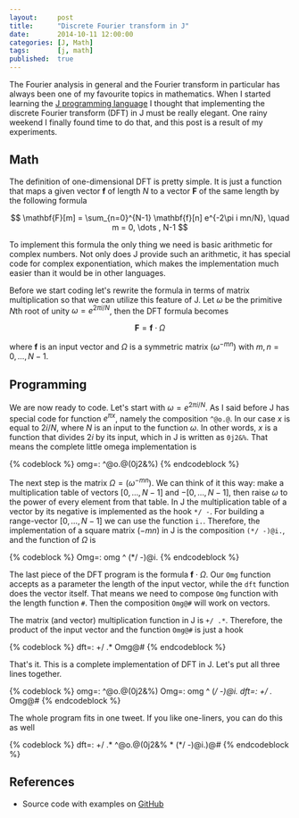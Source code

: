 ```yaml
---
layout:     post
title:      "Discrete Fourier transform in J"
date:       2014-10-11 12:00:00
categories: [J, Math]
tags:       [j, math]
published:  true
---
```


The Fourier analysis in general and the Fourier transform in particular has always been one of my favourite topics in mathematics. When I started learning the [J programming language](http://www.jsoftware.com) I thought that implementing the discrete Fourier transform (DFT) in J must be really elegant. One rainy weekend I finally found time to do that, and this post is a result of my experiments.

## Math

The definition of one-dimensional DFT is pretty simple. It is just a function that maps a given vector **f** of length *N* to a vector **F** of the same length by the following formula

$$
\mathbf{F}[m] = \sum_{n=0}^{N-1} \mathbf{f}[n] e^{-2\pi i mn/N}, \quad m = 0, \dots , N-1
$$

To implement this formula the only thing we need is basic arithmetic for complex numbers. Not only does J provide such an arithmetic, it has special code for complex exponentiation, which makes the implementation much easier than it would be in other languages.

Before we start coding let's rewrite the formula in terms of matrix multiplication so that we can utilize this feature of J. Let $\omega$ be the primitive *N*th root of unity $\omega = e^{2\pi i/N}$, then the DFT formula becomes

$$
\mathbf{F} = \mathbf{f} \cdot \Omega
$$

where **f** is an input vector and $\Omega$ is a symmetric matrix $(\omega^{-mn})$ with $m,n=0,\dots,N-1$.

<!-- more -->

## Programming

We are now ready to code. Let's start with $\omega = e^{2\pi i/N}$. As I said before J has special code for function $e^{\pi x}$, namely the composition `^@o.@`. In our case $x$ is equal to $2i/N$, where $N$ is an input to the function $\omega$. In other words, $x$ is a function that divides $2i$ by its input, which in J is written as `0j2&%`. That means the complete little omega implementation is

{% codeblock %}
omg=: ^@o.@(0j2&%)
{% endcodeblock %}

The next step is the matrix $\Omega=(\omega^{-mn})$. We can think of it this way: make a multiplication table of vectors $[0,\dots,N-1]$ and $-[0,\dots,N-1]$, then raise $\omega$ to the power of every element from that table. In J the multiplication table of a vector by its negative is implemented as the hook `*/ -`. For building a range-vector $[0,\dots,N-1]$ we can use the function `i.`. Therefore, the implementation of a square matrix $(-mn)$ in J is the composition `(*/ -)@i.`, and the function of $\Omega$ is

{% codeblock %}
Omg=: omg ^ (*/ -)@i.
{% endcodeblock %}

The last piece of the DFT program is the formula $\mathbf{f}\cdot\Omega$. Our `Omg` function accepts as a parameter the length of the input vector, while the `dft` function does the vector itself. That means we need to compose `Omg` function with the length function `#`. Then the composition `Omg@#` will work on vectors.

The matrix (and vector) multiplication function in J is `+/ .*`. Therefore, the product of the input vector and the function `Omg@#` is just a hook

{% codeblock %}
dft=: +/ .* Omg@#
{% endcodeblock %}

That's it. This is a complete implementation of DFT in J. Let's put all three lines together.

{% codeblock %}
omg=: ^@o.@(0j2&%)
Omg=: omg ^ (*/ -)@i.
dft=: +/ .* Omg@#
{% endcodeblock %}

The whole program fits in one tweet. If you like one-liners, you can do this as well

{% codeblock %}
dft=: +/ .* ^@o.@(0j2&% * (*/ -)@i.)@#
{% endcodeblock %}

## References

- Source code with examples on [GitHub](https://github.com/ndpar/j/blob/master/fourier.ijs)
